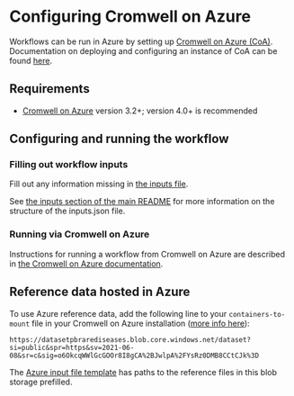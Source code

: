 # Configuring Cromwell on Azure

Workflows can be run in Azure by setting up [Cromwell on Azure (CoA)](https://github.com/microsoft/CromwellOnAzure). Documentation on deploying and configuring an instance of CoA can be found [here](https://github.com/microsoft/CromwellOnAzure/wiki/Deploy-your-instance-of-Cromwell-on-Azure).

## Requirements

- [Cromwell on Azure](https://github.com/microsoft/CromwellOnAzure) version 3.2+; version 4.0+ is recommended

## Configuring and running the workflow

### Filling out workflow inputs

Fill out any information missing in [the inputs file](https://github.com/PacificBiosciences/HiFi-human-WGS-WDL/blob/main/backends/azure/singleton.azure.inputs.json).

See [the inputs section of the main README](./singleton#inputs) for more information on the structure of the inputs.json file.

### Running via Cromwell on Azure

Instructions for running a workflow from Cromwell on Azure are described in [the Cromwell on Azure documentation](https://github.com/microsoft/CromwellOnAzure/wiki/Running-Workflows).

## Reference data hosted in Azure

To use Azure reference data, add the following line to your `containers-to-mount` file in your Cromwell on Azure installation ([more info here](https://github.com/microsoft/CromwellOnAzure/blob/develop/docs/troubleshooting-guide.md#use-input-data-files-from-an-existing-azure-storage-account-that-my-lab-or-team-is-currently-using)):

`https://datasetpbrarediseases.blob.core.windows.net/dataset?si=public&spr=https&sv=2021-06-08&sr=c&sig=o6OkcqWWlGcGOOr8I8gCA%2BJwlpA%2FYsRz0DMB8CCtCJk%3D`

The [Azure input file template](https://github.com/PacificBiosciences/HiFi-human-WGS-WDL/blob/main/backends/azure/singleton.azure.inputs.json) has paths to the reference files in this blob storage prefilled.
